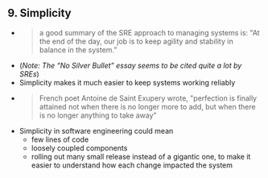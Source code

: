 ## 9. Simplicity

- > a good summary of the SRE approach to managing systems is: "At the end of the day, our job is to keep agility and stability in balance in the system.”
- (*Note: The “No Silver Bullet” essay seems to be cited quite a lot by SREs*)
- Simplicity makes it much easier to keep systems working reliably
- > French poet Antoine de Saint Exupery wrote, "perfection is finally attained not when there is no longer more to add, but when there is no longer anything to take away”
- Simplicity in software engineering could mean
    - few lines of code
    - loosely coupled components
    - rolling out many small release instead of a gigantic one, to make it easier to understand how each change impacted the system
